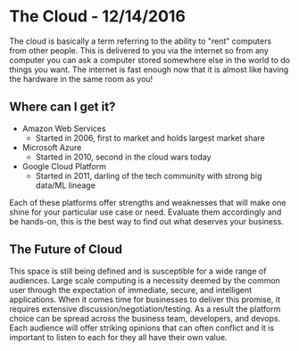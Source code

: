 # The Cloud - 12/14/2016
The cloud is basically a term referring to the ability to "rent" computers from other people. This is delivered to you via the internet so from any computer you can ask a computer stored somewhere else in the world to do things you want. The internet is fast enough now that it is almost like having the hardware in the same room as you!

## Where can I get it?
* Amazon Web Services
  * Started in 2006, first to market and holds largest market share
* Microsoft Azure
  * Started in 2010, second in the cloud wars today
* Google Cloud Platform
  * Started in 2011, darling of the tech community with strong big data/ML lineage

Each of these platforms offer strengths and weaknesses that will make one shine for your particular use case or need. Evaluate them accordingly and be hands-on, this is the best way to find out what deserves your business.

## The Future of Cloud
This space is still being defined and is susceptible for a wide range of audiences. Large scale computing is a necessity deemed by the common user through the expectation of immediate, secure, and intelligent applications. When it comes time for businesses to deliver this promise, it requires extensive discussion/negotiation/testing. As a result the platform choice can be spread across the business team, developers, and devops. Each audience will offer striking opinions that can often conflict and it is important to listen to each for they all have their own value.